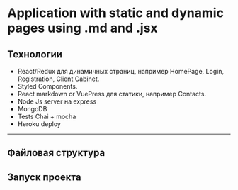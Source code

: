 # Application with static and dynamic pages using .md and .jsx

## Технологии

* React/Redux для динамичных страниц, например HomePage, Login, Registration, Client Cabinet.
* Styled Components.
* React markdown or VuePress для статики, например Contacts.
* Node Js server на express
* MongoDB
* Tests Chai + mocha
* Heroku deploy

---

## Файловая структура


## Запуск проекта


